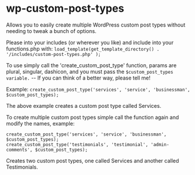 # wp-custom-post-types
Allows you to easily create multiple WordPress custom post types without needing to tweak a bunch of options.

Please into your includes (or wherever you like) and include into your functions.php with:
`load_template(get_template_directory() . '/includes/custom-post-types.php' );`

To use simply call the 'create_custom_post_type' function, params are plural, singular, dashicon, and you must pass the `$custom_post_types variable.`  -- If you can think of a better way, please tell me!

Example:
`create_custom_post_type('services', 'service', 'businessman', $custom_post_types);`

The above example creates a custom post type called Services.

To create multiple custom post types simple call the function again and modify the names, example:

```
create_custom_post_type('services', 'service', 'businessman', $custom_post_types);
create_custom_post_type('testimonials', 'testimonial', 'admin-comments', $custom_post_types);
```

Creates two custom post types, one called Services and another called Testimonials.
